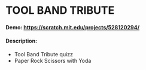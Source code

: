 # TOOL BAND TRIBUTE
#### Demo:  https://scratch.mit.edu/projects/528120294/
#### Description:
* Tool Band Tribute quizz 
* Paper Rock Scissors with Yoda